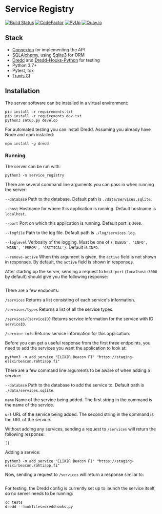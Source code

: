 # Service Registry

[![Build Status](https://travis-ci.com/ljdursi/service-registry.svg?branch=trunk)](https://travis-ci.com/ljdursi/service-registry)
[![CodeFactor](https://www.codefactor.io/repository/github/ljdursi/service-registry/badge)](https://www.codefactor.io/repository/github/ljdursi/service-registry)
[![PyUp](https://pyup.io/repos/github/ljdursi/service-registry/shield.svg)](https://pyup.io/repos/github/ljdursi/service-registry/)
[![Quay.io](https://quay.io/repository/ljdursi/service-registry/status)](https://quay.io/repository/ljdursi/service-registry)

## Stack

- [Connexion](https://github.com/zalando/connexion) for implementing the API
- [SQLAlchemy](http://sqlalchemy.org), using [Sqlite3](https://www.sqlite.org/index.html) for ORM
- [Dredd](https://dredd.readthedocs.io/en/latest/) and [Dredd-Hooks-Python](https://github.com/apiaryio/dredd-hooks-python) for testing
- Python 3.7+
- Pytest, tox
- [Travis CI](https://travis-ci.org/)

## Installation

The server software can be installed in a virtual environment:

```
pip install -r requirements.txt
pip install -r requirements_dev.txt
python3 setup.py develop
```

For automated testing you can install Dredd. Assuming you already have Node and npm installed:

```
npm install -g dredd
```

### Running

The server can be run with:

```
python3 -m service_registry
```

There are several command line arguments you can pass in when running the server:

`--database` Path to the database. Default path is `./data/services.sqlite`.

`--host` Hostname for where this application is running. Default hostname is `localhost`.

`--port` Port on which this application is running. Default port is `3000`.

`--logfile` Path to the log file. Default path is `./log/services.log`.

`--loglevel` Verbosity of the logging. Must be one of `{'DEBUG', 'INFO', 'WARN', 'ERROR', 'CRITICAL'}`. Default is `INFO`.

`--remove-active` When this argument is given, the `active` field is not shown in responses. By default,
the `active` field is shown in responses.

After starting up the server, sending a request to `host:port` (`localhost:3000` by default) should give you the following response:

```

```

There are a few endpoints:

`/services` Returns a list consisting of each service's information.

`/services/types` Returns a list of all the service types.

`/services/{serviceID}` Returns service information for the service with ID `serviceID`.

`/service-info` Returns service information for this application.

Before you can get a useful response from the first three endpoints, you need to add the services you want the application to
look at:

```
python3 -m add_service "ELIXIR Beacon FI" "https://staging-elixirbeacon.rahtiapp.fi"
```

There are a few command line arguments to be aware of when adding a service:

`--database` Path to the database to add the service to. Default path is `./data/services.sqlite`.

`name` Name of the service being added. The first string in the command is the name of the service.

`url` URL of the service being added. The second string in the command is the URL of the service.

Without adding any services, sending a request to `/services` will return the following response:

```
[]
```

Adding a service:

```
python3 -m add_service "ELIXIR Beacon FI" "https://staging-elixirbeacon.rahtiapp.fi"
```

Now, sending a request to `/services` will return a response similar to:

```

```

For testing, the Dredd config is currently set up to launch the service itself, so no server needs to be running:

```
cd tests
dredd --hookfiles=dreddhooks.py
```
